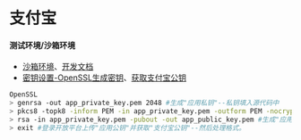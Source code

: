 # 支付宝

#### 测试环境/沙箱环境
 - [沙箱环境](https://openhome.alipay.com/platform/appDaily.htm)、[开发文档](https://opendocs.alipay.com/open/200/105311)
 - [密钥设置-OpenSSL生成密钥](https://opendocs.alipay.com/open/291/106130)、[获取支付宝公钥](https://opendocs.alipay.com/open/291/105971)
~~~bash
OpenSSL
> genrsa -out app_private_key.pem 2048 #生成"应用私钥"--私钥填入源代码中
> pkcs8 -topk8 -inform PEM -in app_private_key.pem -outform PEM -nocrypt -out app_private_key_pkcs8.pem #仅Java需将私钥转成PKCS8格式
> rsa -in app_private_key.pem -pubout -out app_public_key.pem #生成"应用公钥"--处理格式：去除头尾换行空格，转成一行字符串
> exit #登录开放平台上传"应用公钥"并获取"支付宝公钥"--然后处理格式。
~~~


